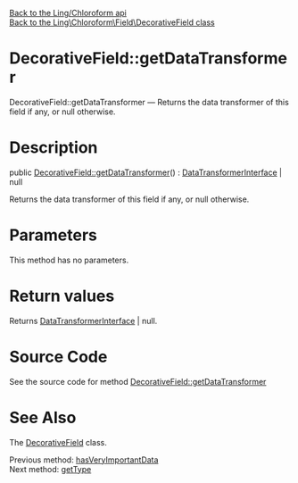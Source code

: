 [Back to the Ling/Chloroform api](https://github.com/lingtalfi/Chloroform/blob/master/doc/api/Ling/Chloroform.md)<br>
[Back to the Ling\Chloroform\Field\DecorativeField class](https://github.com/lingtalfi/Chloroform/blob/master/doc/api/Ling/Chloroform/Field/DecorativeField.md)


DecorativeField::getDataTransformer
================



DecorativeField::getDataTransformer — Returns the data transformer of this field if any, or null otherwise.




Description
================


public [DecorativeField::getDataTransformer](https://github.com/lingtalfi/Chloroform/blob/master/doc/api/Ling/Chloroform/Field/DecorativeField/getDataTransformer.md)() : [DataTransformerInterface](https://github.com/lingtalfi/Chloroform/blob/master/doc/api/Ling/Chloroform/DataTransformer/DataTransformerInterface.md) | null




Returns the data transformer of this field if any, or null otherwise.




Parameters
================

This method has no parameters.


Return values
================

Returns [DataTransformerInterface](https://github.com/lingtalfi/Chloroform/blob/master/doc/api/Ling/Chloroform/DataTransformer/DataTransformerInterface.md) | null.








Source Code
===========
See the source code for method [DecorativeField::getDataTransformer](https://github.com/lingtalfi/Chloroform/blob/master/Field/DecorativeField.php#L141-L144)


See Also
================

The [DecorativeField](https://github.com/lingtalfi/Chloroform/blob/master/doc/api/Ling/Chloroform/Field/DecorativeField.md) class.

Previous method: [hasVeryImportantData](https://github.com/lingtalfi/Chloroform/blob/master/doc/api/Ling/Chloroform/Field/DecorativeField/hasVeryImportantData.md)<br>Next method: [getType](https://github.com/lingtalfi/Chloroform/blob/master/doc/api/Ling/Chloroform/Field/DecorativeField/getType.md)<br>

